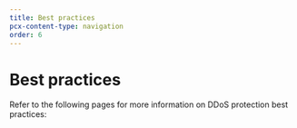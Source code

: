 ```yaml
---
title: Best practices
pcx-content-type: navigation
order: 6
---
```


# Best practices

Refer to the following pages for more information on DDoS protection best practices:

<DirectoryListing path="/best-practices" />
